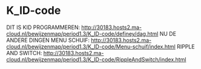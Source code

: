 
# K_ID-code
DIT IS KID PROGRAMMEREN: http://30183.hosts2.ma-cloud.nl/bewijzenmap/period1.3/K_ID-code/definey/dag.html NU DE ANDERE DINGEN
MENU SCHUIF: http://30183.hosts2.ma-cloud.nl/bewijzenmap/period1.3/K_ID-code/Menu-schuif/index.html
RIPPLE AND SWITCH: http://30183.hosts2.ma-cloud.nl/bewijzenmap/period1.3/K_ID-code/RippleAndSwitch/index.html

